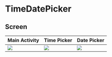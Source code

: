 # TimeDatePicker

## Screen

| Main Activity | Time Picker | Date Picker |
| ------ | ------ | ------ |
|<img src= "https://user-images.githubusercontent.com/63645518/216320966-90e941f8-c231-4e0e-aa5b-6b0c0075a03c.jpeg"/>|<img src= "https://user-images.githubusercontent.com/63645518/216321087-608828fe-480d-45a3-b9d7-505b7c2c2532.jpeg"/>|<img src= "https://user-images.githubusercontent.com/63645518/216321206-c7e081fc-a7f8-48ab-a4e6-5c91c9f2f6d7.jpeg"/>|

